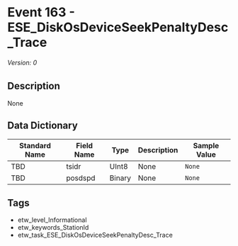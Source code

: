 # Event 163 - ESE_DiskOsDeviceSeekPenaltyDesc_Trace
###### Version: 0

## Description
None

## Data Dictionary
|Standard Name|Field Name|Type|Description|Sample Value|
|---|---|---|---|---|
|TBD|tsidr|UInt8|None|`None`|
|TBD|posdspd|Binary|None|`None`|

## Tags
* etw_level_Informational
* etw_keywords_StationId
* etw_task_ESE_DiskOsDeviceSeekPenaltyDesc_Trace